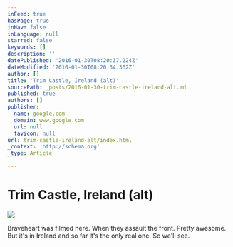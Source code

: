 ```yaml
---
inFeed: true
hasPage: true
inNav: false
inLanguage: null
starred: false
keywords: []
description: ''
datePublished: '2016-01-30T08:20:37.224Z'
dateModified: '2016-01-30T08:20:34.362Z'
author: []
title: 'Trim Castle, Ireland (alt)'
sourcePath: _posts/2016-01-30-trim-castle-ireland-alt.md
published: true
authors: []
publisher:
  name: google.com
  domain: www.google.com
  url: null
  favicon: null
url: trim-castle-ireland-alt/index.html
_context: 'http://schema.org'
_type: Article

---
```

# Trim Castle, Ireland (alt)
![](https://s3-us-west-2.amazonaws.com/the-grid-img/p/d62ae8f53bfef17c3d41efd0793fee3d558b097a.jpg)

Braveheart was filmed here. When they assault the front. Pretty awesome. But it's in Ireland and so far it's the only real one. So we'll see.
